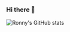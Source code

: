 ### Hi there 👋
![Ronny's GitHub stats](https://github-readme-stats.vercel.app/api?username=Ronny-7&show_icons=true&count_private=true)
